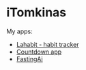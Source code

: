 # iTomkinas

My apps:
* [Lahabit - habit tracker](https://lahabit.com)
* [Countdown app](https://www.daysuntil.app)
* [FastingAi](https://www.fastingai.app)
